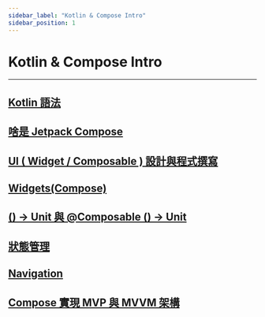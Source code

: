 ```yaml
---
sidebar_label: "Kotlin & Compose Intro"
sidebar_position: 1
---
```


# Kotlin & Compose Intro

---

## [Kotlin 語法](/my-note/docs/KotlinCompose/Kotlin語法)

## [啥是 Jetpack Compose](/my-note/docs/KotlinCompose/JetpackComposeNote1)

## [UI ( Widget / Composable ) 設計與程式撰寫](/my-note/docs/KotlinCompose/JetpackComposeNote2)

## [Widgets(Compose)](/my-note/docs/KotlinCompose/JetpackComposeNote3)

## [() -> Unit 與 @Composable () -> Unit](/my-note/docs/KotlinCompose/JetpackComposeNote4)

## [狀態管理](/my-note/docs/KotlinCompose/JetpackComposeNote5)

## [Navigation](/my-note/docs/KotlinCompose/JetpackComposeNote6)

## [Compose 實現 MVP 與 MVVM 架構](/my-note/docs/KotlinCompose/JetpackComposeNote7)